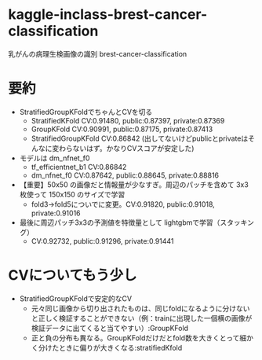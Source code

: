 # kaggle-inclass-brest-cancer-classification
乳がんの病理生検画像の識別 brest-cancer-classification


# 要約
- StratifiedGroupKFoldでちゃんとCVを切る
    - StratifiedKFold   CV:0.91480, public:0.87397, private:0.87369
    - GroupKFold    CV:0.90991, public:0.87175, private:0.87413
    - StratifiedGroupKFold     CV:0.86842 (出してないけどpublicとprivateはそんなに変わらないはず。かなりCVスコアが安定した)
- モデルは dm_nfnet_f0
    -  tf_efficientnet_b1    CV:0.86842
    -  dm_nfnet_f0    CV:0.87642, public:0.88645, private:0.88816
- 【重要】50x50 の画像だと情報量が少なすぎ。周辺のパッチを含めて 3x3 枚使って 150x150 のサイズで学習
    - fold3→fold5についでに変更。CV:0.91820, public:0.91018, private:0.91016
- 最後に周辺パッチ3x3の予測値を特徴量として lightgbmで学習（スタッキング）
    - CV:0.92732, public:0.91296, private:0.91441

# CVについてもう少し
- StratifiedGroupKFoldで安定的なCV
    - 元々同じ画像から切り出されたものは、同じfoldになるように分けないと正しく検証することができない（例：trainに出現した一個横の画像が検証データに出てくると当てやすい）:GroupKFold
    - 正と負の分布も異なる。GroupKFoldだけだとfold数を大きくとって細かく分けたときに偏りが大きくなる:stratifiedKfold
